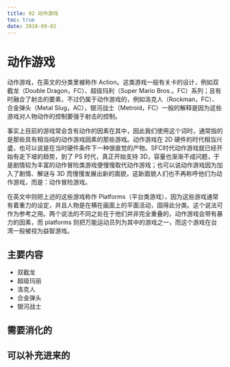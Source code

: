 ```yaml
---
title: 02 动作游戏
toc: true
date: 2018-09-02
---
```

# 动作游戏



动作游戏，在英文的分类里被称作 Action。这类游戏一般有关卡的设计，例如双截龙（Double Dragon，FC）、超级玛利（Super Mario Bros.，FC）系列；且有时融合了射击的要素，不过仍属于动作游戏的，例如洛克人（Rockman，FC）、合金弹头（Metal Slug，AC），银河战士（Metroid，FC）一般的解释是因为这些游戏对人物动作的控制要强于射击的控制。

事实上目前的游戏常会含有动作的因素在其中，因此我们使用这个词时，通常指的是那些具有相当纯的动作游戏因素的那些游戏。动作游戏在 2D 硬件的时代相当兴盛，也可以说是在当时硬件条件下一种很直觉的产物。SFC时代动作游戏就已经开始有走下坡的趋势，到了 PS 时代，真正开始支持 3D，容量也渐渐不成问题，于是剧情较为丰富的动作冒险类游戏便慢慢取代动作游戏；也可以说动作游戏因为加入了剧情、解谜与 3D 而慢慢发展出新的面貌，这新面貌人们也不再称呼他们为动作游戏，而是：动作冒险游戏。

在英文中则把上述的这些游戏称作 Platforms（平台类游戏），因为这些游戏通常有着重力的设定，并且人物是在横在画面上的平面活动，固得此分类。这个说法可作为参考之用。两个说法的不同之处在于他们并非完全重叠的，动作游戏会带有暴力的因素，而 platforms 则把万能运动员列为其中的游戏之一，而这个游戏在台湾一般被视为益智游戏。


## 主要内容

- 双截龙
- 超级玛丽
- 洛克人
- 合金弹头
- 银河战士


## 需要消化的



## 可以补充进来的
